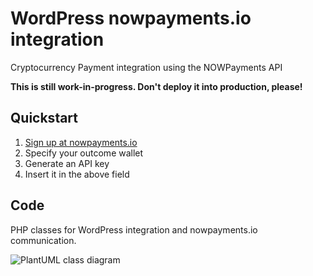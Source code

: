 # WordPress nowpayments.io integration

Cryptocurrency Payment integration using the NOWPayments API

**This is still work-in-progress. Don't deploy it into production, please!**

## Quickstart

1. <a href="https://nowpayments.io/?link_id=3530618365">Sign up at nowpayments.io</a>
2. Specify your outcome wallet
3. Generate an API key
4. Insert it in the above field

## Code

PHP classes for WordPress integration and nowpayments.io communication.

![PlantUML class diagram](https://www.plantuml.com/plantuml/proxy?src=https://raw.githubusercontent.com/lloc/wp-nowpayments-integration/main/plantuml_gist.puml)
